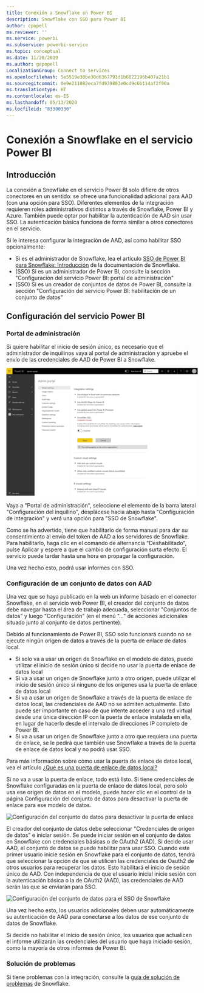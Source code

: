 ```yaml
---
title: Conexión a Snowflake en Power BI
description: Snowflake con SSO para Power BI
author: cpopell
ms.reviewer: ''
ms.service: powerbi
ms.subservice: powerbi-service
ms.topic: conceptual
ms.date: 11/20/2019
ms.author: gepopell
LocalizationGroup: Connect to services
ms.openlocfilehash: 5e5519e30be30d6367791d1b6822196b407a21b1
ms.sourcegitcommit: 0e9e211082eca7fd939803e0cd9c6b114af2f90a
ms.translationtype: HT
ms.contentlocale: es-ES
ms.lasthandoff: 05/13/2020
ms.locfileid: "83300330"
---
```

#  <a name="connecting-to-snowflake-in-power-bi-service"></a>Conexión a Snowflake en el servicio Power BI

## <a name="introduction"></a>Introducción

La conexión a Snowflake en el servicio Power BI solo difiere de otros conectores en un sentido: se ofrece una funcionalidad adicional para AAD (con una opción para SSO). Diferentes elementos de la integración requieren roles administrativos distintos a través de Snowflake, Power BI y Azure. También puede optar por habilitar la autenticación de AAD sin usar SSO. La autenticación básica funciona de forma similar a otros conectores en el servicio.

Si le interesa configurar la integración de AAD, así como habilitar SSO opcionalmente:
* Si es el administrador de Snowflake, lea el artículo [SSO de Power BI para Snowflake: Introducción](https://docs.snowflake.net/manuals/LIMITEDACCESS/oauth-powerbi.html) de la documentación de Snowflake.
* (SSO) Si es un administrador de Power BI, consulte la sección "Configuración del servicio Power BI: portal de administración"
* (SSO) Si es un creador de conjuntos de datos de Power BI, consulte la sección "Configuración del servicio Power BI: habilitación de un conjunto de datos"

## <a name="power-bi-service-configuration"></a>Configuración del servicio Power BI

### <a name="admin-portal"></a>Portal de administración

Si quiere habilitar el inicio de sesión único, es necesario que el administrador de inquilinos vaya al portal de administración y apruebe el envío de las credenciales de AAD de Power BI a Snowflake.

![Configuración del administrador de inquilinos para el SSO de Snowflake](media/service-connect-snowflake/snowflakessotenant.png)

Vaya a "Portal de administración", seleccione el elemento de la barra lateral "Configuración del inquilino", desplácese hacia abajo hasta "Configuración de integración" y verá una opción para "SSO de Snowflake".

Como se ha advertido, tiene que habilitarlo de forma manual para dar su consentimiento al envío del token de AAD a los servidores de Snowflake. Para habilitarlo, haga clic en el comando de alternancia "Deshabilitado", pulse Aplicar y espere a que el cambio de configuración surta efecto. El servicio puede tardar hasta una hora en propagar la configuración.

Una vez hecho esto, podrá usar informes con SSO.

### <a name="configuring-a-dataset-with-aad"></a>Configuración de un conjunto de datos con AAD

Una vez que se haya publicado en la web un informe basado en el conector Snowflake, en el servicio web Power BI, el creador del conjunto de datos debe navegar hasta el área de trabajo adecuada, seleccionar "Conjuntos de datos" y luego "Configuración" (en el menú "..." de acciones adicionales situado junto al conjunto de datos pertinente).

Debido al funcionamiento de Power BI, SSO solo funcionará cuando no se ejecute ningún origen de datos a través de la puerta de enlace de datos local.

* Si solo va a usar un origen de Snowflake en el modelo de datos, puede utilizar el inicio de sesión único si decide no usar la puerta de enlace de datos local
* Si va a usar un origen de Snowflake junto a otro origen, puede utilizar el inicio de sesión único si ninguno de los orígenes usa la puerta de enlace de datos local
* Si va a usar un origen de Snowflake a través de la puerta de enlace de datos local, las credenciales de AAD no se admiten actualmente. Esto puede ser importante en caso de que intente acceder a una red virtual desde una única dirección IP con la puerta de enlace instalada en ella, en lugar de hacerlo desde el intervalo de direcciones IP completo de Power BI.
* Si va a usar un origen de Snowflake junto a otro que requiera una puerta de enlace, se le pedirá que también use Snowflake a través de la puerta de enlace de datos local y no podrá usar SSO.

Para más información sobre cómo usar la puerta de enlace de datos local, vea el artículo [¿Qué es una puerta de enlace de datos local?](https://docs.microsoft.com/power-bi/service-gateway-onprem)

Si no va a usar la puerta de enlace, todo está listo. Si tiene credenciales de Snowflake configuradas en la puerta de enlace de datos local, pero solo usa ese origen de datos en el modelo, puede hacer clic en el control de la página Configuración del conjunto de datos para desactivar la puerta de enlace para ese modelo de datos.

![Configuración del conjunto de datos para desactivar la puerta de enlace](media/service-connect-snowflake/snowflake_gateway_toggle_off.png)

El creador del conjunto de datos debe seleccionar "Credenciales de origen de datos" e iniciar sesión. Se puede iniciar sesión en el conjunto de datos en Snowflake con credenciales básicas o de OAuth2 (AAD). Si decide usar AAD, el conjunto de datos se puede habilitar para usar SSO. Cuando este primer usuario inicie sesión en Snowflake para el conjunto de datos, tendrá que seleccionar la opción de que se utilicen las credenciales de Oauth2 de otros usuarios para recuperar los datos. Esto habilitará el inicio de sesión único de AAD. Con independencia de que el usuario inicial inicie sesión con la autenticación básica o la de OAuth2 (AAD), las credenciales de AAD serán las que se enviarán para SSO. 

![Configuración del conjunto de datos para el SSO de Snowflake](media/service-connect-snowflake/snowflakessocredui.png)

Una vez hecho esto, los usuarios adicionales deben usar automáticamente su autenticación de AAD para conectarse a los datos de ese conjunto de datos de Snowflake.

Si decide no habilitar el inicio de sesión único, los usuarios que actualicen el informe utilizarán las credenciales del usuario que haya iniciado sesión, como la mayoría de otros informes de Power BI.

### <a name="troubleshooting"></a>Solución de problemas

Si tiene problemas con la integración, consulte la [guía de solución de problemas](https://docs.snowflake.net/manuals/LIMITEDACCESS/oauth-powerbi.html#troubleshooting) de Snowflake.

